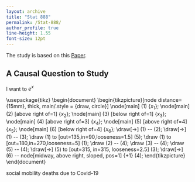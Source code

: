 ```yaml
---
layout: archive
title: "Stat 888"
permalink: /Stat-888/
author_profile: true
line-height: 1.55
font-size: 12pt
---
```



The study is based on this [Paper](https://arxiv.org/pdf/2103.04472.pdf).


## A Causal Question to Study

I want to $e^x$

\usepackage{tikz} 
\begin{document} 
\begin{tikzpicture}[node distance={15mm}, thick, main/.style = {draw, circle}] 
\node[main] (1) {$x_1$}; 
\node[main] (2) [above right of=1] {$x_2$}; 
\node[main] (3) [below right of=1] {$x_3$}; 
\node[main] (4) [above right of=3] {$x_4$}; 
\node[main] (5) [above right of=4] {$x_5$}; 
\node[main] (6) [below right of=4] {$x_6$}; 
\draw[->] (1) -- (2); 
\draw[->] (1) -- (3); 
\draw (1) to [out=135,in=90,looseness=1.5] (5); 
\draw (1) to [out=180,in=270,looseness=5] (1); 
\draw (2) -- (4); 
\draw (3) -- (4); 
\draw (5) -- (4); 
\draw[->] (5) to [out=315, in=315, looseness=2.5] (3); 
\draw[->] (6) -- node[midway, above right, sloped, pos=1] {+1} (4); 
\end{tikzpicture} 
\end{document}

social mobility deaths due to Covid-19
